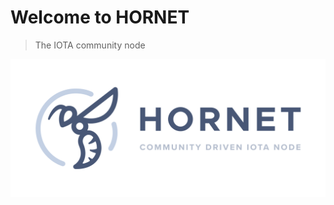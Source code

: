 # Welcome to HORNET

> The IOTA community node

<img src="https://raw.githubusercontent.com/gohornet/logo/master/HORNET_logo.svg?sanitize=true">
